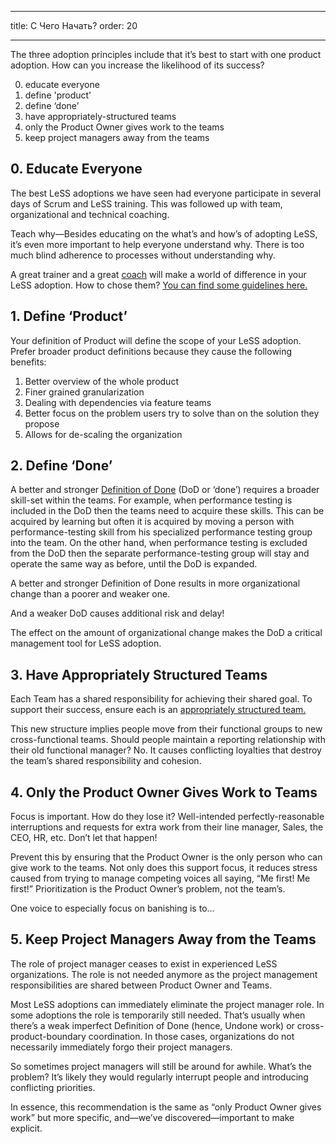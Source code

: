 ---
title: C Чего Начать?
order: 20
___

The three adoption principles include that it’s best to start with one product adoption. How can you increase the likelihood of its success?

0. educate everyone
1. define 'product'
2. define ‘done’
3. have appropriately-structured teams
4. only the Product Owner gives work to the teams
5. keep project managers away from the teams

## 0. Educate Everyone

The best LeSS adoptions we have seen had everyone participate in several days of Scrum and LeSS training. This was followed up with team, organizational and technical coaching.

Teach why—Besides educating on the what’s and how’s of adopting LeSS, it’s even more important to help everyone understand why. There is too much blind adherence to processes without understanding why.

A great trainer and a great [coach](coaching.html) will make a world of difference in your LeSS adoption. How to chose them? [You can find some guidelines here.](/coaching/guidelines-for-selecting-coach.html)

## 1. Define ‘Product’

Your definition of Product will define the scope of your LeSS adoption. Prefer broader product definitions because they cause the following benefits:

1. Better overview of the whole product
2. Finer grained granularization
3. Dealing with dependencies via feature teams
4. Better focus on the problem users try to solve than on the solution they propose
5. Allows for de-scaling the organization

## 2. Define ‘Done’

A better and stronger [Definition of Done](../framework/definition-of-done.html) (DoD or ‘done’) requires a broader skill-set within the teams. For example, when performance testing is included in the DoD then the teams need to acquire these skills. This can be acquired by learning but often it is acquired by moving a person with performance-testing skill from his specialized performance testing group into the team. On the other hand, when performance testing is excluded from the DoD then the separate performance-testing group will stay and operate the same way as before, until the DoD is expanded.

A better and stronger Definition of Done results in more organizational change than a poorer and weaker one.

And a weaker DoD causes additional risk and delay!

The effect on the amount of organizational change makes the DoD a critical management tool for LeSS adoption.

## 3. Have Appropriately Structured Teams

Each Team has a shared responsibility for achieving their shared goal. To support their success, ensure each is an [appropriately structured team.](../structure/teams.html)

This new structure implies people move from their functional groups to new cross-functional teams. Should people maintain a reporting relationship with their old functional manager? No. It causes conflicting loyalties that destroy the team’s shared responsibility and cohesion.


## 4. Only the Product Owner Gives Work to Teams

Focus is important. How do they lose it? Well-intended perfectly-reasonable interruptions and requests for extra work from their line manager, Sales, the CEO, HR, etc. Don’t let that happen!

Prevent this by ensuring that the Product Owner is the only person who can give work to the teams. Not only does this support focus, it reduces stress caused from trying to manage competing voices all saying, “Me first! Me first!” Prioritization is the Product Owner’s problem, not the team’s.

One voice to especially focus on banishing is to…

## 5. Keep Project Managers Away from the Teams

The role of project manager ceases to exist in experienced LeSS organizations. The role is not needed anymore as the project management responsibilities are shared between Product Owner and Teams.

Most LeSS adoptions can immediately eliminate the project manager role. In some adoptions the role is temporarily still needed. That’s usually when there’s a weak imperfect Definition of Done (hence, Undone work) or cross-product-boundary coordination. In those cases, organizations do not necessarily immediately forgo their project managers.

So sometimes project managers will still be around for awhile. What’s the problem? It’s likely they would regularly interrupt people and introducing conflicting priorities.

In essence, this recommendation is the same as “only Product Owner gives work” but more specific, and—we’ve discovered—important to make explicit.